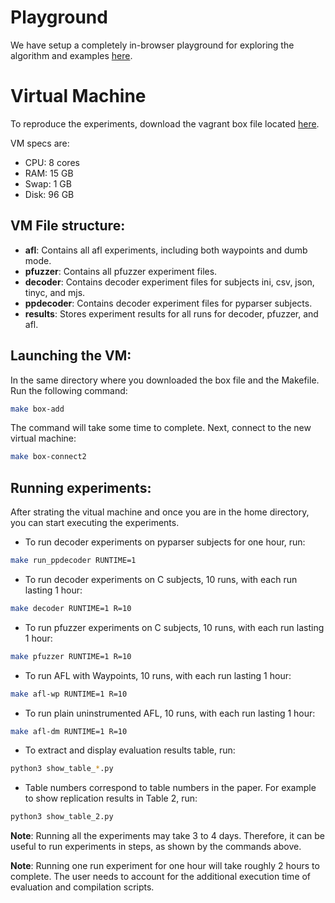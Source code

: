 # Playground

We have setup a completely in-browser playground for exploring the algorithm and examples [here](https://anonymous-fse2022.github.io/anonymous-fse2022/playground/lab?path=decoder.ipynb).

# Virtual Machine
To reproduce the experiments, download the vagrant box file located [here](https://doi.org/10.5281/zenodo.6461698). 

VM specs are:
* CPU: 8 cores
* RAM: 15 GB 
* Swap: 1 GB
* Disk: 96 GB

## VM File structure:

* **afl**: Contains all afl experiments, including both waypoints and dumb mode.
* **pfuzzer**: Contains all pfuzzer experiment files.
* **decoder**: Contains decoder experiment files for subjects ini, csv, json, tinyc, and mjs.
* **ppdecoder**: Contains decoder experiment files for pyparser subjects.
* **results**: Stores experiment results for all runs for decoder, pfuzzer, and afl.

## Launching the VM:

In the same directory where you downloaded the box file and the Makefile. Run the following command:
```bash
make box-add
```

The command will take some time to complete. Next, connect to the new virtual machine:
```bash
make box-connect2
```

## Running experiments:

After strating the vitual machine and once you are in the home directory, you can start executing the experiments.

* To run decoder experiments on pyparser subjects for one hour, run:
```bash
make run_ppdecoder RUNTIME=1
```

* To run decoder experiments on C subjects, 10 runs, with each run lasting 1 hour:
```bash
make decoder RUNTIME=1 R=10
```

* To run pfuzzer experiments on C subjects, 10 runs, with each run lasting 1 hour:
```bash
make pfuzzer RUNTIME=1 R=10
```

* To run AFL with Waypoints, 10 runs, with each run lasting 1 hour:
```bash
make afl-wp RUNTIME=1 R=10
```

* To run plain uninstrumented AFL, 10 runs, with each run lasting 1 hour:
```bash
make afl-dm RUNTIME=1 R=10
```

* To extract and display evaluation results table, run:
```bash
python3 show_table_*.py
```

* Table numbers correspond to table numbers in the paper. For example to show replication results in Table 2, run:
```bash
python3 show_table_2.py
```


**Note**: Running all the experiments may take 3 to 4 days. Therefore, it can be useful to run experiments in steps, as shown by the commands above.

**Note**: Running one run experiment for one hour will take roughly 2 hours to complete. The user needs to account for the additional execution time of evaluation and compilation scripts.

